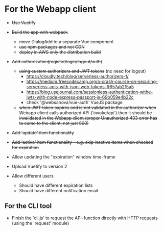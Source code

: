 # For the Webapp client

- ~~Use Vuetify~~

- ~~Build the app with webpack~~
	- ~~move DialogAdd to a separate Vue component~~
	- ~~use npm packages and not CDN~~
	- ~~deploy in AWS only the distribution build~~

- ~~Add authorization(register/login/logout/auth)~~
	- ~~using custom authorizers and JWT tokens~~ (no need for logout)
		- https://cloudly.tech/blog/serverless-authorizers-1/
		- https://medium.freecodecamp.org/a-crash-course-on-securing-serverless-apis-with-json-web-tokens-ff657ab2f5a5
		- https://blog.usejournal.com/sessionless-authentication-withe-jwts-with-node-express-passport-js-69b059e4b22c
		- check '@websanova/vue-auth' VueJS package
	- ~~when JWT token expires and is not validated in the authorizer when Webapp client calls authorized API ('invoke/api')
		then it should be invalidated in the Webapp client
		(proper Unauthorized 403 error has to come to the client, not just 500)~~

- ~~Add 'update' item functionality~~

- ~~Add 'active' item functionality - e.g. skip inactive items when checked for expiration~~

- Allow updating the "expiration" window time-frame

- Upload Vuetify to version 2

- Allow different users
  - Should have different expiration lists
  - Should have different notification email

## For the CLI tool

- Finish the 'cli.js' to request the API-function directly with HTTP requests (using the 'request' module)
